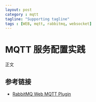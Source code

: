 ```yaml
---
layout: post
category : mqtt
tagline: "Supporting tagline"
tags : [WEB, mqtt, rabbitmq, websocket]
---
```



# MQTT 服务配置实践

正文





## 参考链接

- [RabbitMQ Web MQTT Plugin](https://www.rabbitmq.com/web-mqtt.html)


